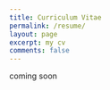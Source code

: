 ```yaml
---
title: Curriculum Vitae
permalink: /resume/
layout: page
excerpt: my cv
comments: false
---
```


coming soon